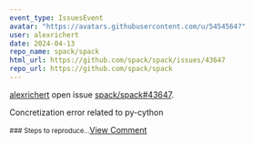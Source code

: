 ```yaml
---
event_type: IssuesEvent
avatar: "https://avatars.githubusercontent.com/u/5454564?"
user: alexrichert
date: 2024-04-13
repo_name: spack/spack
html_url: https://github.com/spack/spack/issues/43647
repo_url: https://github.com/spack/spack
---
```


<a href='https://github.com/alexrichert' target='_blank'>alexrichert</a> open issue <a href='https://github.com/spack/spack/issues/43647' target='_blank'>spack/spack#43647</a>.

<p>Concretization error related to py-cython</p><small>### Steps to reproduce...</small><a href='https://github.com/spack/spack/issues/43647' target='_blank'>View Comment</a>